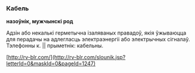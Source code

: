 ### Кабель
**назоўнік, мужчынскі род**

Адзін або некалькі герметычна ізаляваных правадоў, якія ўжываюцца для перадачы на адлегласць электраэнергіі або электрычных сігналаў. Тэлефонны к. || прыметнік: кабельны.

<a rel="author">[http://rv-blr.com/](http://rv-blr.com/slounik.jsp?letterId=0&maskId=0&pageId=1247)</a>
